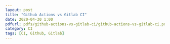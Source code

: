 ```yaml
---
layout: post
title: "Github Actions vs Gitlab CI"
date: 2020-04-30 1:00
pdfurl: pdfs/github-actions-vs-gitlab-ci/github-actions-vs-gitlab-ci.pdf
category: CI
tags: [CI, Github, Gitlab]
---
```

